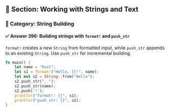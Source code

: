## 📘 Section: Working with Strings and Text
### 🔹 Category: String Building
#### ✅ Answer 396: Building strings with `format!` and `push_str`

`format!` creates a new `String` from formatted input, while `push_str` appends to an existing `String`. Use `push_str` for incremental building.

```rust
fn main() {
    let name = "Rust";
    let s1 = format!("Hello, {}!", name);
    let mut s2 = String::from("Hello");
    s2.push_str(", ");
    s2.push_str(name);
    s2.push('!');
    println!("format!: {}", s1);
    println!("push_str: {}", s2);
}
```
